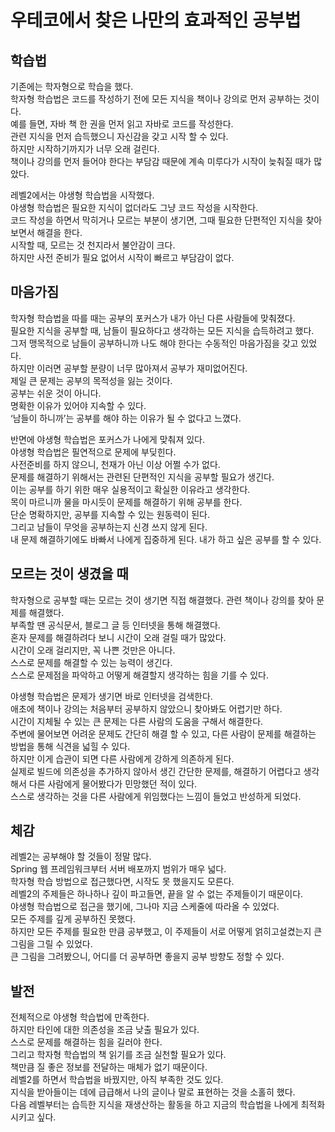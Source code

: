 # 우테코에서 찾은 나만의 효과적인 공부법

## 학습법
기존에는 학자형으로 학습을 했다.  
학자형 학습법은 코드를 작성하기 전에 모든 지식을 책이나 강의로 먼저 공부하는 것이다.  
예를 들면, 자바 책 한 권을 먼저 읽고 자바로 코드를 작성한다.  
관련 지식을 먼저 습득했으니 자신감을 갖고 시작 할 수 있다.  
하지만 시작하기까지가 너무 오래 걸린다.  
책이나 강의를 먼저 들어야 한다는 부담감 때문에 계속 미루다가 시작이 늦춰질 때가 많았다.  

레벨2에서는 야생형 학습법을 시작했다.  
야생형 학습법은 필요한 지식이 없더라도 그냥 코드 작성을 시작한다.  
코드 작성을 하면서 막히거나 모르는 부분이 생기면, 그때 필요한 단편적인 지식을 찾아보면서 해결을 한다.  
시작할 때, 모르는 것 천지라서 불안감이 크다.  
하지만 사전 준비가 필요 없어서 시작이 빠르고 부담감이 없다.  

## 마음가짐
학자형 학습법을 따를 때는 공부의 포커스가 내가 아닌 다른 사람들에 맞춰졌다.  
필요한 지식을 공부할 때, 남들이 필요하다고 생각하는 모든 지식을 습득하려고 했다.  
그저 맹목적으로 남들이 공부하니까 나도 해야 한다는 수동적인 마음가짐을 갖고 있었다.  
하지만 이러면 공부할 분량이 너무 많아져서 공부가 재미없어진다.  
제일 큰 문제는 공부의 목적성을 잃는 것이다.  
공부는 쉬운 것이 아니다.  
명확한 이유가 있어야 지속할 수 있다.  
‘남들이 하니까’는 공부를 해야 하는 이유가 될 수 없다고 느꼈다.  

반면에 야생형 학습법은 포커스가 나에게 맞춰져 있다.  
야생형 학습법은 필연적으로 문제에 부딪힌다.  
사전준비를 하지 않으니, 천재가 아닌 이상 어쩔 수가 없다.  
문제를 해결하기 위해서는 관련된 단편적인 지식을 공부할 필요가 생긴다.  
이는 공부를 하기 위한 매우 실용적이고 확실한 이유라고 생각한다.  
목이 마르니까 물을 마시듯이 문제를 해결하기 위해 공부를 한다.  
단순 명확하지만, 공부를 지속할 수 있는 원동력이 된다.  
그리고 남들이 무엇을 공부하는지 신경 쓰지 않게 된다.  
내 문제 해결하기에도 바빠서 나에게 집중하게 된다.
내가 하고 싶은 공부를 할 수 있다.  

## 모르는 것이 생겼을 때
학자형으로 공부할 때는 모르는 것이 생기면 직접 해결했다.
관련 책이나 강의를 찾아 문제를 해결했다.  
부족할 땐 공식문서, 블로그 글 등 인터넷을 통해 해결했다.  
혼자 문제를 해결하려다 보니 시간이 오래 걸릴 때가 많았다.  
시간이 오래 걸리지만, 꼭 나쁜 것만은 아니다.  
스스로 문제를 해결할 수 있는 능력이 생긴다.  
스스로 문제점을 파악하고 어떻게 해결할지 생각하는 힘을 기를 수 있다.  

야생형 학습법은 문제가 생기면 바로 인터넷을 검색한다.  
애초에 책이나 강의는 처음부터 공부하지 않았으니 찾아봐도 어렵기만 하다.  
시간이 지체될 수 있는 큰 문제는 다른 사람의 도움을 구해서 해결한다.  
주변에 물어보면 어려운 문제도 간단히 해결 할 수 있고, 다른 사람이 문제를 해결하는 방법을 통해 식견을 넓힐 수 있다.  
하지만 이게 습관이 되면 다른 사람에게 강하게 의존하게 된다.  
실제로 빌드에 의존성을 추가하지 않아서 생긴 간단한 문제를, 해결하기 어렵다고 생각해서 다른 사람에게 물어봤다가 민망했던 적이 있다.  
스스로 생각하는 것을 다른 사람에게 위임했다는 느낌이 들었고 반성하게 되었다.

## 체감
레벨2는 공부해야 할 것들이 정말 많다.  
Spring 웹 프레임워크부터 서버 배포까지 범위가 매우 넓다.  
학자형 학습 방법으로 접근했다면, 시작도 못 했을지도 모른다.  
레벨2의 주제들은 하나하나 깊이 파고들면, 끝을 알 수 없는 주제들이기 때문이다.  
야생형 학습법으로 접근을 했기에, 그나마 지금 스케줄에 따라올 수 있었다.  
모든 주제를 깊게 공부하진 못했다.  
하지만 모든 주제를 필요한 만큼 공부했고, 이 주제들이 서로 어떻게 얽히고설켰는지 큰 그림을 그릴 수 있었다.  
큰 그림을 그려봤으니, 어디를 더 공부하면 좋을지 공부 방향도 정할 수 있다.  

## 발전
전체적으로 야생형 학습법에 만족한다.  
하지만 타인에 대한 의존성을 조금 낮출 필요가 있다.  
스스로 문제를 해결하는 힘을 길러야 한다.  
그리고 학자형 학습법의 책 읽기를 조금 실천할 필요가 있다.  
책만큼 질 좋은 정보를 전달하는 매체가 없기 때문이다.  
레벨2를 하면서 학습법을 바꿨지만, 아직 부족한 것도 있다.  
지식을 받아들이는 데에 급급해서 나의 글이나 말로 표현하는 것을 소홀히 했다.  
다음 레벨부터는 습득한 지식을 재생산하는 활동을 하고 지금의 학습법을 나에게 최적화시키고 싶다.  
